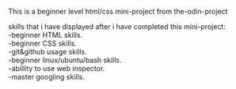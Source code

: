 This is a beginner level html/css mini-project from the-odin-project

skills that i have displayed after i have completed this mini-project:  
-beginner HTML skills.  
-beginner CSS skills.  
-git&github usage skills.  
-beginner linux/ubuntu/bash skills.  
-abillity to use web inspector.  
-master googling skills.  

